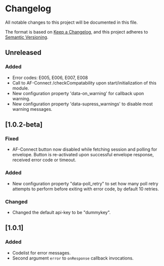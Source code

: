 # Changelog

All notable changes to this project will be documented in this file.

The format is based on [Keep a Changelog](https://keepachangelog.com/en/1.0.0/),
and this project adheres to [Semantic Versioning](https://semver.org/spec/v2.0.0.html).

## Unreleased

### Added

- Error codes: E005, E006, E007, E008
- Call to AF-Connect /checkCompatability upon start/initialization of this module.
- New configuration property 'data-on_warning' for callback upon warning.
- New configuration property 'data-supress_warnings' to disable most warning messages.

## [1.0.2-beta]

### Fixed

- AF-Connect button now disabled while fetching session and polling for envelope. Button is re-activated upon successful envelope response, received error code or timeout.

### Added

- New configuration property "data-poll_retry" to set how many poll retry attempts to perform before exiting with error code, by default 10 retries.

### Changed

- Changed the default api-key to be "dummykey".

## [1.0.1]

### Added

- Codelist for error messages.
- Second argument `error` to `onResponse` callback invocations.
